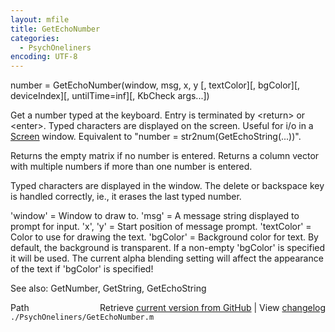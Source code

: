 ```yaml
---
layout: mfile
title: GetEchoNumber
categories:
  - PsychOneliners
encoding: UTF-8
---
```


number = GetEchoNumber(window, msg, x, y [, textColor][, bgColor][, deviceIndex][, untilTime=inf][, KbCheck args...])

Get a number typed at the keyboard. Entry is terminated by <return\> or
<enter\>. Typed characters are displayed on the screen. Useful for i/o in
a [Screen](/docs/Screen) window. Equivalent to "number = str2num(GetEchoString(...))".

Returns the empty matrix if no number is entered. Returns a column vector
with multiple numbers if more than one number is entered.

Typed characters are displayed in the window. The delete or backspace key
is handled correctly, ie., it erases the last typed number.

'window' = Window to draw to. 'msg' = A message string displayed to
prompt for input. 'x', 'y' = Start position of message prompt.
'textColor' = Color to use for drawing the text. 'bgColor' = Background
color for text. By default, the background is transparent. If a non-empty
'bgColor' is specified it will be used. The current alpha blending
setting will affect the appearance of the text if 'bgColor' is specified!

See also: GetNumber, GetString, GetEchoString


<div class="code_header" style="text-align:right;">
  <span style="float:left;">Path&nbsp;&nbsp;</span> <span class="counter">Retrieve <a href=
  "https://raw.github.com/Psychtoolbox-3/Psychtoolbox-3/beta/./PsychOneliners/GetEchoNumber.m">current version from GitHub</a> | View <a href=
  "https://github.com/Psychtoolbox-3/Psychtoolbox-3/commits/beta/./PsychOneliners/GetEchoNumber.m">changelog</a></span>
</div>
<div class="code">
  <code>./PsychOneliners/GetEchoNumber.m</code>
</div>
